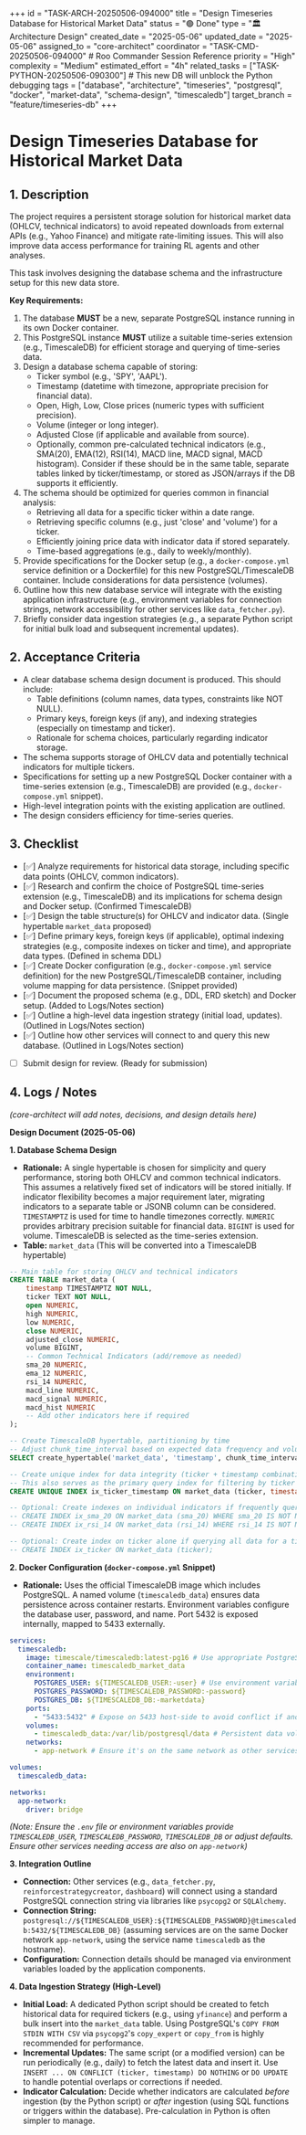 +++
id = "TASK-ARCH-20250506-094000"
title = "Design Timeseries Database for Historical Market Data"
status = "🟢 Done"
type = "🏛️ Architecture Design"
created_date = "2025-05-06"
updated_date = "2025-05-06"
assigned_to = "core-architect"
coordinator = "TASK-CMD-20250506-094000" # Roo Commander Session Reference
priority = "High"
complexity = "Medium"
estimated_effort = "4h"
related_tasks = ["TASK-PYTHON-20250506-090300"] # This new DB will unblock the Python debugging
tags = ["database", "architecture", "timeseries", "postgresql", "docker", "market-data", "schema-design", "timescaledb"]
target_branch = "feature/timeseries-db"
+++

# Design Timeseries Database for Historical Market Data

## 1. Description

The project requires a persistent storage solution for historical market data (OHLCV, technical indicators) to avoid repeated downloads from external APIs (e.g., Yahoo Finance) and mitigate rate-limiting issues. This will also improve data access performance for training RL agents and other analyses.

This task involves designing the database schema and the infrastructure setup for this new data store.

**Key Requirements:**
1.  The database **MUST** be a new, separate PostgreSQL instance running in its own Docker container.
2.  This PostgreSQL instance **MUST** utilize a suitable time-series extension (e.g., TimescaleDB) for efficient storage and querying of time-series data.
3.  Design a database schema capable of storing:
    *   Ticker symbol (e.g., 'SPY', 'AAPL').
    *   Timestamp (datetime with timezone, appropriate precision for financial data).
    *   Open, High, Low, Close prices (numeric types with sufficient precision).
    *   Volume (integer or long integer).
    *   Adjusted Close (if applicable and available from source).
    *   Optionally, common pre-calculated technical indicators (e.g., SMA(20), EMA(12), RSI(14), MACD line, MACD signal, MACD histogram). Consider if these should be in the same table, separate tables linked by ticker/timestamp, or stored as JSON/arrays if the DB supports it efficiently.
4.  The schema should be optimized for queries common in financial analysis:
    *   Retrieving all data for a specific ticker within a date range.
    *   Retrieving specific columns (e.g., just 'close' and 'volume') for a ticker.
    *   Efficiently joining price data with indicator data if stored separately.
    *   Time-based aggregations (e.g., daily to weekly/monthly).
5.  Provide specifications for the Docker setup (e.g., a `docker-compose.yml` service definition or a Dockerfile) for this new PostgreSQL/TimescaleDB container. Include considerations for data persistence (volumes).
6.  Outline how this new database service will integrate with the existing application infrastructure (e.g., environment variables for connection strings, network accessibility for other services like `data_fetcher.py`).
7.  Briefly consider data ingestion strategies (e.g., a separate Python script for initial bulk load and subsequent incremental updates).

## 2. Acceptance Criteria

*   A clear database schema design document is produced. This should include:
    *   Table definitions (column names, data types, constraints like NOT NULL).
    *   Primary keys, foreign keys (if any), and indexing strategies (especially on timestamp and ticker).
    *   Rationale for schema choices, particularly regarding indicator storage.
*   The schema supports storage of OHLCV data and potentially technical indicators for multiple tickers.
*   Specifications for setting up a new PostgreSQL Docker container with a time-series extension (e.g., TimescaleDB) are provided (e.g., `docker-compose.yml` snippet).
*   High-level integration points with the existing application are outlined.
*   The design considers efficiency for time-series queries.

## 3. Checklist

*   [✅] Analyze requirements for historical data storage, including specific data points (OHLCV, common indicators).
*   [✅] Research and confirm the choice of PostgreSQL time-series extension (e.g., TimescaleDB) and its implications for schema design and Docker setup. (Confirmed TimescaleDB)
*   [✅] Design the table structure(s) for OHLCV and indicator data. (Single hypertable `market_data` proposed)
*   [✅] Define primary keys, foreign keys (if applicable), optimal indexing strategies (e.g., composite indexes on ticker and time), and appropriate data types. (Defined in schema DDL)
*   [✅] Create Docker configuration (e.g., `docker-compose.yml` service definition) for the new PostgreSQL/TimescaleDB container, including volume mapping for data persistence. (Snippet provided)
*   [✅] Document the proposed schema (e.g., DDL, ERD sketch) and Docker setup. (Added to Logs/Notes section)
*   [✅] Outline a high-level data ingestion strategy (initial load, updates). (Outlined in Logs/Notes section)
*   [✅] Outline how other services will connect to and query this new database. (Outlined in Logs/Notes section)
*   [ ] Submit design for review. (Ready for submission)

## 4. Logs / Notes

*(core-architect will add notes, decisions, and design details here)*

**Design Document (2025-05-06)**

**1. Database Schema Design**

*   **Rationale:** A single hypertable is chosen for simplicity and query performance, storing both OHLCV and common technical indicators. This assumes a relatively fixed set of indicators will be stored initially. If indicator flexibility becomes a major requirement later, migrating indicators to a separate table or JSONB column can be considered. `TIMESTAMPTZ` is used for time to handle timezones correctly. `NUMERIC` provides arbitrary precision suitable for financial data. `BIGINT` is used for volume. TimescaleDB is selected as the time-series extension.
*   **Table:** `market_data` (This will be converted into a TimescaleDB hypertable)

```sql
-- Main table for storing OHLCV and technical indicators
CREATE TABLE market_data (
    timestamp TIMESTAMPTZ NOT NULL,
    ticker TEXT NOT NULL,
    open NUMERIC,
    high NUMERIC,
    low NUMERIC,
    close NUMERIC,
    adjusted_close NUMERIC,
    volume BIGINT,
    -- Common Technical Indicators (add/remove as needed)
    sma_20 NUMERIC,
    ema_12 NUMERIC,
    rsi_14 NUMERIC,
    macd_line NUMERIC,
    macd_signal NUMERIC,
    macd_hist NUMERIC
    -- Add other indicators here if required
);

-- Create TimescaleDB hypertable, partitioning by time
-- Adjust chunk_time_interval based on expected data frequency and volume (e.g., '1 day', '7 days')
SELECT create_hypertable('market_data', 'timestamp', chunk_time_interval => INTERVAL '7 days');

-- Create unique index for data integrity (ticker + timestamp combination must be unique)
-- This also serves as the primary query index for filtering by ticker and time
CREATE UNIQUE INDEX ix_ticker_timestamp ON market_data (ticker, timestamp DESC);

-- Optional: Create indexes on individual indicators if frequently queried directly
-- CREATE INDEX ix_sma_20 ON market_data (sma_20) WHERE sma_20 IS NOT NULL;
-- CREATE INDEX ix_rsi_14 ON market_data (rsi_14) WHERE rsi_14 IS NOT NULL;

-- Optional: Create index on ticker alone if querying all data for a ticker often without time filters
-- CREATE INDEX ix_ticker ON market_data (ticker);

```

**2. Docker Configuration (`docker-compose.yml` Snippet)**

*   **Rationale:** Uses the official TimescaleDB image which includes PostgreSQL. A named volume (`timescaledb_data`) ensures data persistence across container restarts. Environment variables configure the database user, password, and name. Port 5432 is exposed internally, mapped to 5433 externally.

```yaml
services:
  timescaledb:
    image: timescale/timescaledb:latest-pg16 # Use appropriate PostgreSQL version tag
    container_name: timescaledb_market_data
    environment:
      POSTGRES_USER: ${TIMESCALEDB_USER:-user} # Use environment variables or defaults
      POSTGRES_PASSWORD: ${TIMESCALEDB_PASSWORD:-password}
      POSTGRES_DB: ${TIMESCALEDB_DB:-marketdata}
    ports:
      - "5433:5432" # Expose on 5433 host-side to avoid conflict if another PG runs on 5432
    volumes:
      - timescaledb_data:/var/lib/postgresql/data # Persistent data volume
    networks:
      - app-network # Ensure it's on the same network as other services

volumes:
  timescaledb_data:

networks:
  app-network:
    driver: bridge
```
*(Note: Ensure the `.env` file or environment variables provide `TIMESCALEDB_USER`, `TIMESCALEDB_PASSWORD`, `TIMESCALEDB_DB` or adjust defaults. Ensure other services needing access are also on `app-network`)*

**3. Integration Outline**

*   **Connection:** Other services (e.g., `data_fetcher.py`, `reinforcestrategycreator`, `dashboard`) will connect using a standard PostgreSQL connection string via libraries like `psycopg2` or `SQLAlchemy`.
*   **Connection String:** `postgresql://${TIMESCALEDB_USER}:${TIMESCALEDB_PASSWORD}@timescaledb:5432/${TIMESCALEDB_DB}` (assuming services are on the same Docker network `app-network`, using the service name `timescaledb` as the hostname).
*   **Configuration:** Connection details should be managed via environment variables loaded by the application components.

**4. Data Ingestion Strategy (High-Level)**

*   **Initial Load:** A dedicated Python script should be created to fetch historical data for required tickers (e.g., using `yfinance`) and perform a bulk insert into the `market_data` table. Using PostgreSQL's `COPY FROM STDIN WITH CSV` via `psycopg2`'s `copy_expert` or `copy_from` is highly recommended for performance.
*   **Incremental Updates:** The same script (or a modified version) can be run periodically (e.g., daily) to fetch the latest data and insert it. Use `INSERT ... ON CONFLICT (ticker, timestamp) DO NOTHING` or `DO UPDATE` to handle potential overlaps or corrections if needed.
*   **Indicator Calculation:** Decide whether indicators are calculated *before* ingestion (by the Python script) or *after* ingestion (using SQL functions or triggers within the database). Pre-calculation in Python is often simpler to manage.